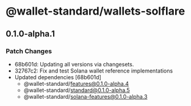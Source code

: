 # @wallet-standard/wallets-solflare

## 0.1.0-alpha.1

### Patch Changes

-   68b601d: Updating all versions via changesets.
-   32767c2: Fix and test Solana wallet reference implementations
-   Updated dependencies [68b601d]
    -   @wallet-standard/features@0.1.0-alpha.4
    -   @wallet-standard/standard@0.1.0-alpha.5
    -   @wallet-standard/solana-features@0.1.0-alpha.3
